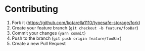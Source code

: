 # Contributing

1. Fork it (https://github.com/kotarella1110/typesafe-storage/fork)
1. Create your feature branch (`git checkout -b feature/fooBar`)
1. Commit your changes (`yarn commit`)
1. Push to the branch (`git push origin feature/fooBar`)
1. Create a new Pull Request
